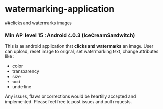 # watermarking-application
##clicks and watermarks images

### Min API level 15 : Android 4.0.3 (IceCreamSandwitch)

This is an android application that **clicks and watermarks** an image.
User can upload, reset image to orignal, set watermarking text, change attributes like :
* color
* transparency
* size
* text
* underline

Any issues, flaws or corrections would be heartilly accepted and implemented.
Please feel free to post issues and pull requests.
